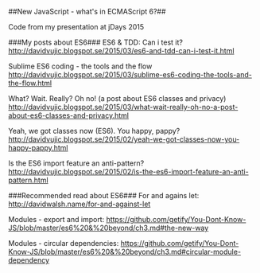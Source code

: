 ##New JavaScript - what's in ECMAScript 6?##

Code from my presentation at jDays 2015

###My posts about ES6###
ES6 & TDD: Can i test it?
http://davidvujic.blogspot.se/2015/03/es6-and-tdd-can-i-test-it.html

Sublime ES6 coding - the tools and the flow
http://davidvujic.blogspot.se/2015/03/sublime-es6-coding-the-tools-and-the-flow.html

What? Wait. Really? Oh no! (a post about ES6 classes and privacy)
http://davidvujic.blogspot.se/2015/03/what-wait-really-oh-no-a-post-about-es6-classes-and-privacy.html

Yeah, we got classes now (ES6). You happy, pappy?
http://davidvujic.blogspot.se/2015/02/yeah-we-got-classes-now-you-happy-pappy.html

Is the ES6 import feature an anti-pattern?
http://davidvujic.blogspot.se/2015/02/is-the-es6-import-feature-an-anti-pattern.html

###Recommended read about ES6###
For and agains let: 
http://davidwalsh.name/for-and-against-let

Modules - export and import: 
https://github.com/getify/You-Dont-Know-JS/blob/master/es6%20&%20beyond/ch3.md#the-new-way

Modules - circular dependencies:
https://github.com/getify/You-Dont-Know-JS/blob/master/es6%20&%20beyond/ch3.md#circular-module-dependency